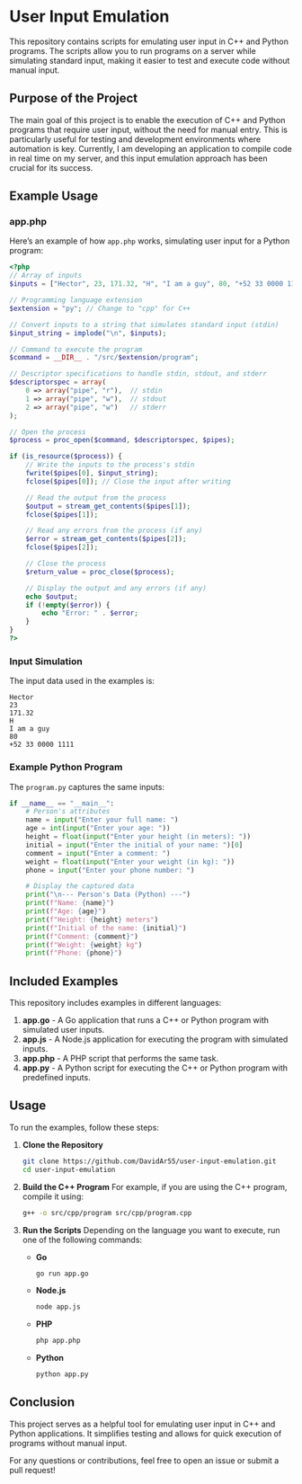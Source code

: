 # User Input Emulation

This repository contains scripts for emulating user input in C++ and Python programs. The scripts allow you to run programs on a server while simulating standard input, making it easier to test and execute code without manual input.

## Purpose of the Project

The main goal of this project is to enable the execution of C++ and Python programs that require user input, without the need for manual entry. This is particularly useful for testing and development environments where automation is key. Currently, I am developing an application to compile code in real time on my server, and this input emulation approach has been crucial for its success.

## Example Usage

### app.php

Here’s an example of how `app.php` works, simulating user input for a Python program:

```php
<?php
// Array of inputs
$inputs = ["Hector", 23, 171.32, "H", "I am a guy", 80, "+52 33 0000 1111"];

// Programming language extension
$extension = "py"; // Change to "cpp" for C++

// Convert inputs to a string that simulates standard input (stdin)
$input_string = implode("\n", $inputs);

// Command to execute the program
$command = __DIR__ . "/src/$extension/program";

// Descriptor specifications to handle stdin, stdout, and stderr
$descriptorspec = array(
    0 => array("pipe", "r"),  // stdin
    1 => array("pipe", "w"),  // stdout
    2 => array("pipe", "w")   // stderr
);

// Open the process
$process = proc_open($command, $descriptorspec, $pipes);

if (is_resource($process)) {
    // Write the inputs to the process's stdin
    fwrite($pipes[0], $input_string);
    fclose($pipes[0]); // Close the input after writing

    // Read the output from the process
    $output = stream_get_contents($pipes[1]);
    fclose($pipes[1]);

    // Read any errors from the process (if any)
    $error = stream_get_contents($pipes[2]);
    fclose($pipes[2]);

    // Close the process
    $return_value = proc_close($process);

    // Display the output and any errors (if any)
    echo $output;
    if (!empty($error)) {
        echo "Error: " . $error;
    }
}
?>
```

### Input Simulation

The input data used in the examples is:

```plaintext
Hector
23
171.32
H
I am a guy
80
+52 33 0000 1111
```

### Example Python Program

The `program.py` captures the same inputs:

```python
if __name__ == "__main__":
    # Person's attributes
    name = input("Enter your full name: ")
    age = int(input("Enter your age: "))
    height = float(input("Enter your height (in meters): "))
    initial = input("Enter the initial of your name: ")[0]
    comment = input("Enter a comment: ")
    weight = float(input("Enter your weight (in kg): "))
    phone = input("Enter your phone number: ")

    # Display the captured data
    print("\n--- Person's Data (Python) ---")
    print(f"Name: {name}")
    print(f"Age: {age}")
    print(f"Height: {height} meters")
    print(f"Initial of the name: {initial}")
    print(f"Comment: {comment}")
    print(f"Weight: {weight} kg")
    print(f"Phone: {phone}")
```

## Included Examples

This repository includes examples in different languages:

1. **app.go** - A Go application that runs a C++ or Python program with simulated user inputs.
2. **app.js** - A Node.js application for executing the program with simulated inputs.
3. **app.php** - A PHP script that performs the same task.
4. **app.py** - A Python script for executing the C++ or Python program with predefined inputs.

## Usage

To run the examples, follow these steps:

1. **Clone the Repository**
   ```bash
   git clone https://github.com/DavidAr55/user-input-emulation.git
   cd user-input-emulation
   ```

2. **Build the C++ Program**
   For example, if you are using the C++ program, compile it using:
   ```bash
   g++ -o src/cpp/program src/cpp/program.cpp
   ```

3. **Run the Scripts**
   Depending on the language you want to execute, run one of the following commands:

   - **Go**
     ```bash
     go run app.go
     ```

   - **Node.js**
     ```bash
     node app.js
     ```

   - **PHP**
     ```bash
     php app.php
     ```

   - **Python**
     ```bash
     python app.py
     ```

## Conclusion

This project serves as a helpful tool for emulating user input in C++ and Python applications. It simplifies testing and allows for quick execution of programs without manual input.

For any questions or contributions, feel free to open an issue or submit a pull request!
